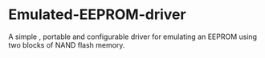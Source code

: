 # Emulated-EEPROM-driver
A simple , portable and configurable driver for emulating an EEPROM using two blocks of NAND flash memory. 

